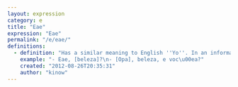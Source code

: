 ```yaml
---
layout: expression
category: e
title: "Eae"
expression: "Eae"
permalink: "/e/eae/"
definitions:
  - definition: "Has a similar meaning to English ''Yo''. In an informal conversation, it is easier to hear a Brazilian saying ''Eae'' rather than ''Oi'' or ''Ol\u00e1''."
    example: "- Eae, [beleza]?\n- [Opa], beleza, e voc\u00ea?"
    created: "2012-08-26T20:35:31"
    author: "kinow"
---
```

